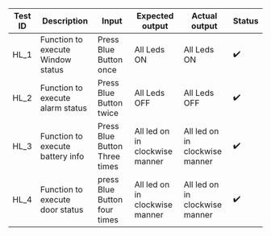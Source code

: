 |Test ID|	Description	| Input|	Expected output|	Actual output|	Status|
|--|--|---|---|---|---|
|HL_1	|Function to execute Window status|	Press Blue Button once	|All Leds ON|	All Leds ON|:heavy_check_mark:| 
|HL_2	|Function to execute alarm status|	Press Blue Button twice	|All Leds OFF|	All Leds OFF|:heavy_check_mark: |
|HL_3	|Function to execute  battery info|	Press Blue Button Three times|	All led on in clockwise manner|	All led on in clockwise manner|:heavy_check_mark: |
|HL_4	|Function to execute door status|	press Blue Button four times|	All led on in clockwise manner	| All led on in clockwise manner|:heavy_check_mark:|
                                              
